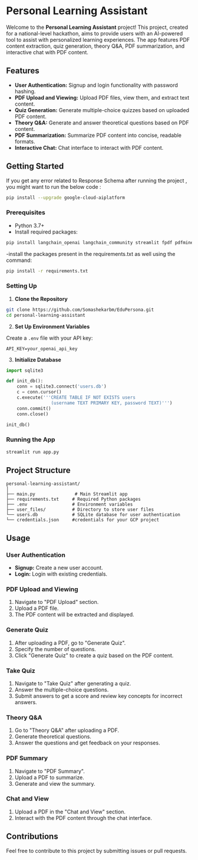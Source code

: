 # Personal Learning Assistant

Welcome to the **Personal Learning Assistant** project! This project, created for a national-level hackathon, aims to provide users with an AI-powered tool to assist with personalized learning experiences. The app features PDF content extraction, quiz generation, theory Q&A, PDF summarization, and interactive chat with PDF content.

## Features

- **User Authentication:** Signup and login functionality with password hashing.
- **PDF Upload and Viewing:** Upload PDF files, view them, and extract text content.
- **Quiz Generation:** Generate multiple-choice quizzes based on uploaded PDF content.
- **Theory Q&A:** Generate and answer theoretical questions based on PDF content.
- **PDF Summarization:** Summarize PDF content into concise, readable formats.
- **Interactive Chat:** Chat interface to interact with PDF content.

## Getting Started

If you get any error related to Response Schema after running the project , you might want to run the below code :

```bash
pip install --upgrade google-cloud-aiplatform
```

### Prerequisites

- Python 3.7+
- Install required packages:

```bash
pip install langchain_openai langchain_community streamlit fpdf pdfminer.six streamlit_pdf_viewer sqlite3 werkzeug google-cloud texttospeech google-auth google-auth-oauthlib google-auth-httplib2
```

-install the packages present in the requirements.txt as well using the command:

```bash
pip install -r requirements.txt
```

### Setting Up

1. **Clone the Repository**

```bash
git clone https://github.com/Somashekarbm/EduPersona.git
cd personal-learning-assistant
```

2. **Set Up Environment Variables**

Create a `.env` file with your API key:

```env
API_KEY=your_openai_api_key
```

3. **Initialize Database**

```python
import sqlite3

def init_db():
    conn = sqlite3.connect('users.db')
    c = conn.cursor()
    c.execute('''CREATE TABLE IF NOT EXISTS users
                 (username TEXT PRIMARY KEY, password TEXT)''')
    conn.commit()
    conn.close()

init_db()
```

### Running the App

```bash
streamlit run app.py
```

## Project Structure

```
personal-learning-assistant/
│
├── main.py               # Main Streamlit app
├── requirements.txt     # Required Python packages
├── .env                 # Environment variables
├── user_files/          # Directory to store user files
└── users.db             # SQLite database for user authentication
└── credentials.json     #credentials for your GCP project
```

## Usage

### User Authentication

- **Signup:** Create a new user account.
- **Login:** Login with existing credentials.

### PDF Upload and Viewing

1. Navigate to "PDF Upload" section.
2. Upload a PDF file.
3. The PDF content will be extracted and displayed.

### Generate Quiz

1. After uploading a PDF, go to "Generate Quiz".
2. Specify the number of questions.
3. Click "Generate Quiz" to create a quiz based on the PDF content.

### Take Quiz

1. Navigate to "Take Quiz" after generating a quiz.
2. Answer the multiple-choice questions.
3. Submit answers to get a score and review key concepts for incorrect answers.

### Theory Q&A

1. Go to "Theory Q&A" after uploading a PDF.
2. Generate theoretical questions.
3. Answer the questions and get feedback on your responses.

### PDF Summary

1. Navigate to "PDF Summary".
2. Upload a PDF to summarize.
3. Generate and view the summary.

### Chat and View

1. Upload a PDF in the "Chat and View" section.
2. Interact with the PDF content through the chat interface.

## Contributions

Feel free to contribute to this project by submitting issues or pull requests. 

